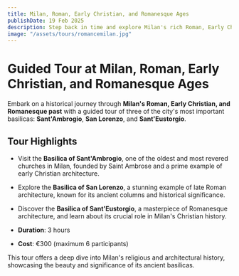 ```yaml
---
title: Milan, Roman, Early Christian, and Romanesque Ages
publishDate: 19 Feb 2025
description: Step back in time and explore Milan's rich Roman, Early Christian, and Romanesque history with a guided tour of its iconic basilicas: Sant'Ambrogio, San Lorenzo, and Sant'Eustorgio.
image: "/assets/tours/romancemilan.jpg"
---
```


# **Guided Tour at Milan, Roman, Early Christian, and Romanesque Ages**

Embark on a historical journey through **Milan's Roman, Early Christian, and Romanesque past** with a guided tour of three of the city's most important basilicas: **Sant'Ambrogio**, **San Lorenzo**, and **Sant'Eustorgio**.

## **Tour Highlights**
- Visit the **Basilica of Sant'Ambrogio**, one of the oldest and most revered churches in Milan, founded by Saint Ambrose and a prime example of early Christian architecture.
- Explore the **Basilica of San Lorenzo**, a stunning example of late Roman architecture, known for its ancient columns and historical significance.
- Discover the **Basilica of Sant'Eustorgio**, a masterpiece of Romanesque architecture, and learn about its crucial role in Milan's Christian history.

- **Duration**: 3 hours  
- **Cost**: €300 (maximum 6 participants)  

This tour offers a deep dive into Milan's religious and architectural history, showcasing the beauty and significance of its ancient basilicas.

